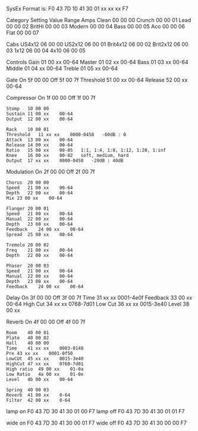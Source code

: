 SysEx Format is: F0 43 7D 10 41 30 01 xx xx xx F7

Category	Setting	Value	Range
Amps	Clean	00 00 00
	Crunch	00 00 01
	Lead	00 00 02
	BritHi	00 00 03
	Modern	00 00 04
	Bass	00 00 05
	Aco	00 00 06
	Flat	00 00 07

Cabs	US4x12	06 00 00
	US2x12	06 00 01
	Brit4x12	06 00 02
	Brit2x12	06 00 03
	1x12	06 00 04
	4x10	06 00 05

Controls	Gain	01 00 xx	00-64
	Master	01 02 xx	00-64
	Bass	01 03 xx	00-64
	Middle	01 04 xx	00-64
	Treble	01 05 xx	00-64

Gate	On	5f 00 00
	Off	5f 00 7f
	Threshold	51 00 xx	00-64
	Release	52 00 xx	00-64

Compressor	On	1f 00 00
	Off	1f 00 7f

	Stomp	10 00 00
	Sustain	11 00 xx	00-64
	Output	12 00 xx	00-64

	Rack	10 00 01
	Threshold	11 xx xx	0000-0458	-60dB : 0
	Attack	13 00 xx	00-64
	Release	14 00 xx	00-64
	Ratio	15 00 xx	00-05	1:1, 1:4, 1:8, 1:12, 1:20, 1:inf
	Knee	16 00 xx	00-02	soft, medium, hard
	Output	17 xx xx	0000-0458	-20dB : 40dB

Modulation
	On	2f 00 00
	Off	2f 00 7f

	Chorus	20 00 00
	Speed	21 00 xx	00-64
	Depth	22 00 xx	00-64
	Mix	23 00 xx	00-64

	Flanger	20 00 01
	Speed 	21 00 xx	00-64
	Manual	22 00 xx	00-64
	Depth	23 00 xx	00-64
	Feedback	24 00 xx	00-64
	Spread	25 00 xx	00-64

	Tremolo	20 00 02
	Freq	21 00 xx	00-64
	Depth	22 00 xx	00-64

	Phaser	20 00 03
	Speed 	21 00 xx	00-64
	Manual	22 00 xx	00-64
	Depth	23 00 xx	00-64
	Feedback	24 00 xx	00-64
Delay
	On	3f 00 00
	Off	3f 00 7f
	Time	31 xx xx	0001-4e0f
	Feedback	33 00 xx	00-64
	High Cut	34 xx xx	0768-7d01
	Low Cut 	36 xx xx	0015-3e40
	Level	38 00 xx



Reverb
	On	4f 00 00
	Off	4f 00 7f

	Room	40 00 01
	Plate	40 00 02
	Hall	40 00 00
	Time	41 xx xx	0003-0148
	Pre	43 xx xx	0001-0f50
	LowCUt	45 xx xx	0015-3e40
	HighCut	47 xx xx	0768-7d01
	High ratio	49 00 xx	01-0a
	Low Ratio	4a 00 xx	01-0e
	Level	4b 00 xx	00-64

	Spring	40 00 03
	Reverb	41 00 xx	0-64
	Filter	42 00 xx	0-64

lamp on
F0 43 7D 30 41 30 01 00 F7
lamp off
F0 43 7D 30 41 30 01 01 F7

wide on
F0 43 7D 30 41 30 00 01 F7
wide off
F0 43 7D 30 41 30 00 00 F7
